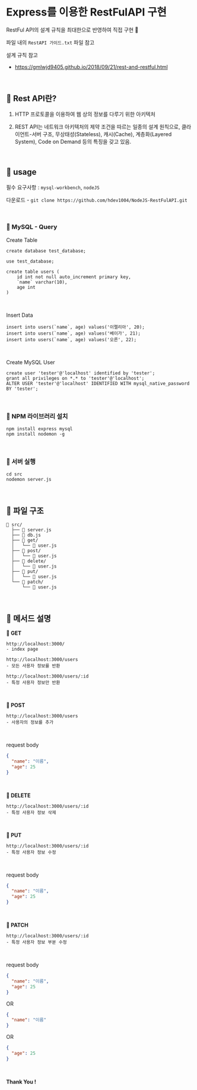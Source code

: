 # Express를 이용한 RestFulAPI 구현

RestFul API의 설계 규칙을 최대한으로 반영하여 직접 구현 👻

파일 내의 `RestAPI 가이드.txt` 파일 참고

설계 규칙 참고 

- https://gmlwjd9405.github.io/2018/09/21/rest-and-restful.html

<br>

## 📕 Rest API란?

1. HTTP 프로토콜을 이용하여 웹 상의 정보를 다루기 위한 아키텍처

2. REST API는 네트워크 아키텍처의 제약 조건을 따르는 일종의 설계 원칙으로, 클라이언트-서버 구조, 무상태성(Stateless), 캐시(Cache), 계층화(Layered System), Code on Demand 등의 특징을 갖고 있음.

<br>

## 📕 usage

필수 요구사항 : `mysql-workbench`, `nodeJS`

다운로드 - `git clone https://github.com/hdev1004/NodeJS-RestFulAPI.git`


<br>

### 📖 MySQL - Query

Create Table

```mysql
create database test_database;

use test_database;

create table users (
    id int not null auto_increment primary key,
    `name` varchar(10),
    age int
)
```

<br>

Insert Data

```mysql
insert into users(`name`, age) values('이렐리아', 20);
insert into users(`name`, age) values('베이가', 21);
insert into users(`name`, age) values('오른', 22);
```

<br>

Create MySQL User

```mysql
create user 'tester'@'localhost' identified by 'tester';
grant all privileges on *.* to 'tester'@'localhost';
ALTER USER 'tester'@'localhost' IDENTIFIED WITH mysql_native_password BY 'tester';
```

<br>

### 📖 NPM 라이브러리 설치

```shell
npm install express mysql
npm install nodemon -g
```

<br>

### 📖 서버 실행

```shell
cd src
nodemon server.js
```

<br>

## 📕 파일 구조

```arduino
📂 src/
  ├── 📜 server.js
  ├── 📜 db.js
  ├── 📂 get/
  │   └── 📜 user.js
  ├── 📂 post/
  │   └── 📜 user.js
  ├── 📂 delete/
  │   └── 📜 user.js
  ├── 📂 put/
  │   └── 📜 user.js
  └── 📂 patch/
      └── 📜 user.js
```

<br>

## 📕 메서드 설명

<b>📖 GET</b> 

```shell
http://localhost:3000/
- index page 

http://localhost:3000/users
- 모든 사용자 정보를 반환

http://localhost:3000/users/:id
- 특정 사용자 정보만 반환
```

<br>

<b>📖 POST</b> 

```shell
http://localhost:3000/users
- 사용자의 정보를 추가
```


<br>

request body
```json
{
  "name": "이름",
  "age": 25
}
```

<br>

<b>📖 DELETE</b> 

```shell
http://localhost:3000/users/:id
- 특정 사용자 정보 삭제
```

<br>

<b>📖 PUT</b> 

```shell
http://localhost:3000/users/:id
- 특정 사용자 정보 수정
```

<br>

request body
```json
{
  "name": "이름",
  "age": 25
}
```

<br>

<b>📖 PATCH</b> 

```shell
http://localhost:3000/users/:id
- 특정 사용자 정보 부분 수정
```

<br>

request body
```json
{
  "name": "이름",
  "age": 25
}
```

OR

```json
{
  "name": "이름"
}
```

OR

```json
{
  "age": 25
}
```

<br> 

<b> Thank You ! </b>

